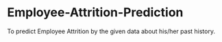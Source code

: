 # Employee-Attrition-Prediction
To predict Employee Attrition by the given data about his/her past history.
